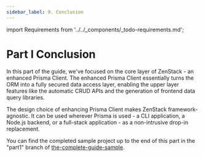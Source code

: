 ```yaml
---
sidebar_label: 9. Conclusion
---
```


import Requirements from '../../_components/_todo-requirements.md';

#  Part I Conclusion

In this part of the guide, we've focused on the core layer of ZenStack - an enhanced Prisma Client. The enhanced Prisma Client essentially turns the ORM into a fully secured data access layer, enabling the upper layer features like the automatic CRUD APIs and the generation of frontend data query libraries.

The design choice of enhancing Prisma Client makes ZenStack framework-agnostic. It can be used wherever Prisma is used - a CLI application, a Node.js backend, or a full-stack application - as a non-intrusive drop-in replacement.

You can find the completed sample project up to the end of this part in the "part1" branch of [the-complete-guide-sample](https://github.com/zenstackhq/the-complete-guide-sample/tree/part1).
